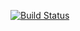 [![Build Status](https://travis-ci.org/gavinlin/checklistview.svg?branch=master)](https://travis-ci.org/gavinlin/checklistview)
